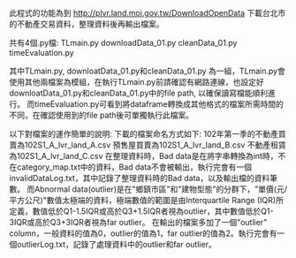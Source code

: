 此程式的功能為到 http://plvr.land.moi.gov.tw/DownloadOpenData 下載台北市的不動產交易資料，整理資料後再輸出檔案。


共有4個.py檔:
TLmain.py
downloadData_01.py
cleanData_01.py
timeEvaluation.py

其中TLmain.py, downloatData_01.py和cleanData_01.py 為一組，TLmain.py會使用其他兩檔案為模組，在執行TLmain.py前請確認有網路連線，也設定好downloatData_01.py和cleanData_01.py中的file path, 以確保讀寫檔能順利進行。
而timeEvaluation.py可看到將dataframe轉換成其他格式的檔案所需時間的不同，在確認使用到的file path後可單獨執行此檔案。

以下對檔案的運作簡單的說明:
下載的檔案命名方式如下:
102年第一季的不動產買賣為102S1_A_lvr_land_A.csv
             預售屋買賣為102S1_A_lvr_land_B.csv
             不動產租賃為102S1_A_lvr_land_C.csv
在整理資料時，Bad data是在將字串轉換為int時，不在category_map.txt中的資料，Bad data不會被輸出，執行完會有一個invalidDataLog.txt，其中記錄了整理資料時的Bad data，以及輸出檔的資料筆數。
而Abnormal data(outlier)是在"鄉鎮市區"和"建物型態"的分群下，"單價(元/平方公尺)"數值太極端的資料，極端數值的範圍是由Interquartile Range (IQR)所定義，數值低於Q1-1.5IQR或高於Q3+1.5IQR者視為outlier，其中數值低於Q1-3IQR或高於Q3+3IQR者視為far outlier。
在輸出的檔案多加了一個"outlier" column，一般資料的值為0，outlier的值為1，far outlier的值為2。執行完會有一個outlierLog.txt，記錄了處理資料中的outlier和far outlier。
